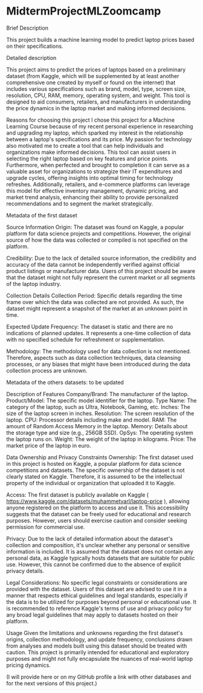 # MidtermProjectMLZoomcamp

Brief Description

This project builds a machine learning model to predict laptop prices based on their specifications.



Detailed description

This project aims to predict the prices of laptops based on a preliminary dataset (from Kaggle, which will be supplemented by at least another comprehensive one created by myself or found on the internet) that includes various specifications such as brand, model, type, screen size, resolution, CPU, RAM, memory, operating system, and weight. This tool is designed to aid consumers, retailers, and manufacturers in understanding the price dynamics in the laptop market and making informed decisions.


Reasons for choosing this project
I chose this project for a Machine Learning Course because of my recent personal experience in researching and upgrading my laptop, which sparked my interest in the relationship between a laptop's specifications and its price.
My passion for technology also motivated me to create a tool that can help individuals and organizations make informed decisions.
This tool can assist users in selecting the right laptop based on key features and price points. 
Furthermore, when perfected and brought to completion it can serve as a valuable asset for organizations to strategize their IT expenditures and upgrade cycles, offering insights into optimal timing for technology refreshes. Additionally, retailers, and e-commerce platforms can leverage this model for effective inventory management, dynamic pricing, and market trend analysis, enhancing their ability to provide personalized recommendations and to segment the market strategically.


Metadata of the first dataset

Source Information
Origin:
The dataset  was found on Kaggle, a popular platform for data science projects and competitions. However, the original source of how the data was collected or compiled is not specified on the platform.

Credibility: 
Due to the lack of detailed source information, the credibility and accuracy of the data cannot be independently verified against official product listings or manufacturer data. Users of this project should be aware that the dataset might not fully represent the current market or all segments of the laptop industry. 

Collection Details
Collection Period: 
Specific details regarding the time frame over which the data was collected are not provided. As such, the dataset might represent a snapshot of the market at an unknown point in time.

Expected Update Frequency: 
The dataset is static and there are no indications of planned updates. It represents a one-time collection of data with no specified schedule for refreshment or supplementation.

Methodology: 
The methodology used for data collection is not mentioned. Therefore, aspects such as data collection techniques, data cleansing processes, or any biases that might have been introduced during the data collection process are unknown.

Metadata of the others datasets: to be updated 


Description of Features
Company/Brand: The manufacturer of the laptop.
Product/Model: The specific model identifier for the laptop.
Type Name: The category of the laptop, such as Ultra, Notebook, Gaming, etc.
Inches: The size of the laptop screen in inches.
Resolution: The screen resolution of the laptop.
CPU: Processor details including make and model.
RAM: The amount of Random Access Memory in the laptop.
Memory: Details about the storage type and size (e.g., 256GB SSD).
OpSys: The operating system the laptop runs on.
Weight: The weight of the laptop in kilograms.
Price: The market price of the laptop in euro.


Data Ownership and Privacy Constraints
Ownership: 
The first dataset used in this project is hosted on Kaggle, a popular platform for data science competitions and datasets. The specific ownership of the dataset is not clearly stated on Kaggle. Therefore, it is assumed to be the intellectual property of the individual or organization that uploaded it to Kaggle.

Access: 
The first dataset is publicly available on Kaggle ( https://www.kaggle.com/datasets/muhammetvarl/laptop-price ), allowing anyone registered on the platform to access and use it. This accessibility suggests that the dataset can be freely used for educational and research purposes. However, users should exercise caution and consider seeking permission for commercial use.

Privacy: 
Due to the lack of detailed information about the dataset's collection and composition, it's unclear whether any personal or sensitive information is included. It is assumed that the dataset does not contain any personal data, as Kaggle typically hosts datasets that are suitable for public use. However, this cannot be confirmed due to the absence of explicit privacy details.

Legal Considerations: 
No specific legal constraints or considerations are provided with the dataset. Users of this dataset are advised to use it in a manner that respects ethical guidelines and legal standards, especially if the data is to be utilized for purposes beyond personal or educational use. It is recommended to reference Kaggle's terms of use and privacy policy for any broad legal guidelines that may apply to datasets hosted on their platform.


Usage
Given the limitations and unknowns regarding the first dataset's origins, collection methodology, and update frequency, conclusions drawn from analyses and models built using this dataset should be treated with caution. 
This project is primarily intended for educational and exploratory purposes and might not fully encapsulate the nuances of real-world laptop pricing dynamics.

(I will provide here or on my GitHub profile a link with other databases and for the next versions of this project.)
